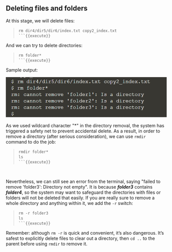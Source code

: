 ## Deleting files and folders

At this stage, we will delete files:
> ```
> rm dir4/dir5/dir6/index.txt copy2_index.txt
> ```{{execute}}

And we can try to delete directories:
> ```
> rm folder*
> ```{{execute}}

Sample output:

![Picture 1](./assets/pic1.png)

As we used wildcard character "*" in the directory removal, the system has triggered a safety net to prevent accidental delete. As a result, in order to remove a directory (after serious consideration), we can use `rmdir` command to do the job:
> ```
> rmdir folder*
> ls
> ```{{execute}}

<br/>

Nevertheless, we can still see an error from the terminal, saying "failed to remove 'folder3': Directory not empty". It is because **_folder3_** contains **_folder4_**, so the system may want to safeguard the directories with files or folders will not be deleted that easily. If you are really sure to remove a whole directory and anything within it, we add the `-r` switch:
> ```
> rm -r folder3
> ls
> ```{{execute}}

Remember: although `rm -r` is quick and convenient, it’s also dangerous. It’s safest to explicitly delete files to clear out a directory, then `cd ..` to the parent before using `rmdir` to remove it.

<br/>

